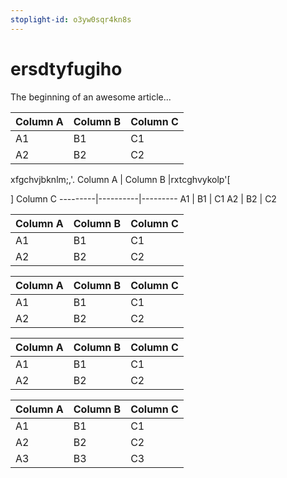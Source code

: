 ```yaml
---
stoplight-id: o3yw0sqr4kn8s
---
```


# ersdtyfugiho

The beginning of an awesome article...

Column A | Column B | Column C
---------|----------|---------
 A1 | B1 | C1
 A2 | B2 | C2
xfgchvjbknlm;,'.
Column A | Column B |rxtcghvykolp'[
  
] Column C
---------|----------|---------
 A1 | B1 | C1
 A2 | B2 | C2

Column A | Column B | Column C
---------|----------|---------
 A1 | B1 | C1
 A2 | B2 | C2

Column A | Column B | Column C
---------|----------|---------
 A1 | B1 | C1
 A2 | B2 | C2

Column A | Column B | Column C
---------|----------|---------
 A1 | B1 | C1
 A2 | B2 | C2

Column A | Column B | Column C
---------|----------|---------
 A1 | B1 | C1
 A2 | B2 | C2
 A3 | B3 | C3
